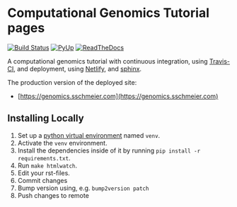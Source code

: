 # Computational Genomics Tutorial pages

[![Build Status](https://travis-ci.org/sschmeier/genomics.svg?branch=master)](https://travis-ci.org/sschmeier/genomics) [![PyUp](https://pyup.io/repos/github/sschmeier/genomics/shield.svg)](https://pyup.io/repos/github/sschmeier/genomics/) [![ReadTheDocs](https://readthedocs.org/projects/genomics/badge/?version=latest)](https://genomics.readthedocs.io/en/latest/?badge=latest)


A computational genomics tutorial with continuous integration, using [Travis-CI](https://travis-ci.org/),
and deployment, using [Netlify](https://www.netlify.com/), and [sphinx](http://www.sphinx-doc.org/).

The production version of the deployed site: 
 - [https://genomics.sschmeier.com](https://genomics.sschmeier.com)

## Installing Locally

1. Set up a [python virtual environment](https://packaging.python.org/guides/installing-using-pip-and-virtualenv/)
   named `venv`.
2. Activate the `venv` environment.
3. Install the dependencies inside of it by running  `pip install -r
   requirements.txt`.
4. Run `make htmlwatch`.
5. Edit your rst-files.
6. Commit changes
7. Bump version using, e.g. `bump2version patch`
8. Push changes to remote
